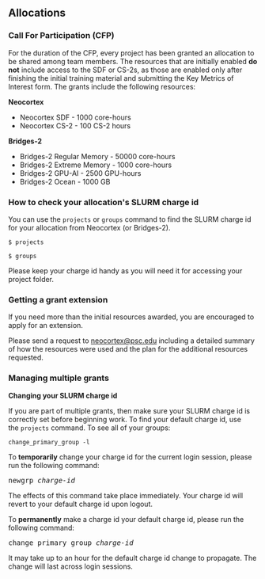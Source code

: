 ## Allocations
### Call For Participation (CFP)
For the duration of the CFP, every project has been granted an allocation to be shared among team members. The resources that are initially enabled **do not** include access to the SDF or CS-2s, as those are enabled only after finishing the initial training material and submitting the Key Metrics of Interest form.
The grants include the following resources:

**Neocortex**
* Neocortex SDF - 1000 core-hours
* Neocortex CS-2 - 100 CS-2 hours

**Bridges-2**
* Bridges-2 Regular Memory - 50000 core-hours
* Bridges-2 Extreme Memory - 1000 core-hours
* Bridges-2 GPU-AI - 2500 GPU-hours
* Bridges-2 Ocean - 1000 GB
  
### How to check your allocation's SLURM charge id

You can use the `projects` or `groups` command to find the SLURM charge id for your allocation from Neocortex (or Bridges-2).
```
$ projects
```

```
$ groups
```
Please keep your charge id handy as you will need it for accessing your project folder.

### Getting a grant extension
If you need more than the initial resources awarded, you are encouraged to apply for an extension.

Please send a request to [neocortex@psc.edu](mailto:neocortex.edu) including a detailed summary of how the resources were used and the plan for the additional resources requested.

### Managing multiple grants
**Changing your SLURM charge id**

If you are part of multiple grants, then make sure your SLURM charge id is correctly set before beginning work. To find your default charge id, use the `projects` command. To see all of your groups:

```
change_primary_group -l
```

To **temporarily** change your charge id for the current login session, please run the following command:
<pre>
newgrp <em>charge-id</em>
</pre>
The effects of this command take place immediately. Your charge id will revert to your default charge id upon logout.


To **permanently** make a charge id your default charge id, please run the following command:
<pre>change_primary_group <i>charge-id</i></pre>

It may take up to an hour for the default charge id change to propagate. The change will last across login sessions.

